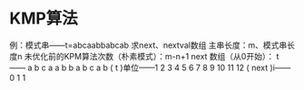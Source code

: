 


# KMP算法
例：模式串——t=abcaabbabcab
求next、nextval数组
主串长度：m、模式串长度n
未优化前的KPM算法次数（朴素模式）：m-n+1
next 数组（从0开始）：
t      ——     a b c a a b b a b c a b
     ( t )单位——1 2 3  4 5 6 7 8 9 10 11 12
( next )i—— 0 1 1 
  

<!--stackedit_data:
eyJoaXN0b3J5IjpbLTY4ODQwNjMzMywtMzM1NDQ5NjEwLC0xNj
g3OTI2Mzc4XX0=
-->